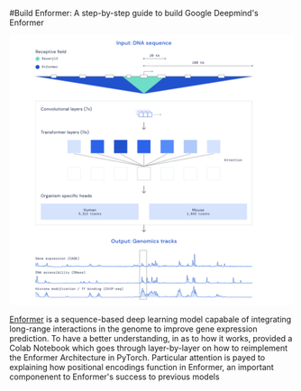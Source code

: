 #Build Enformer: A step-by-step guide to build Google Deepmind's Enformer

![alt text](enfomer.png)

[Enformer](https://github.com/google-deepmind/deepmind-research/tree/master/enformer) is a sequence-based deep learning model capabale of integrating long-range interactions in the genome to improve gene expression prediction. To have a better understanding, in as to how it works, provided a Colab Notebook which goes through layer-by-layer on how to reimplement the Enformer Architecture in PyTorch. Particular attention is payed to explaining how positional encodings function in Enformer, an important componenent to Enformer's success to previous models